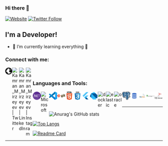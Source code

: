 ### Hi there 👋 

[![Website](https://img.shields.io/website?label=Kamran_Mirzeyev&style=for-the-badge&url=https%3A%2F%2Fhttps://github.com/k4ndev)](https://github.com/k4ndev)
[![Twitter Follow](https://img.shields.io/twitter/follow/Kamran_Mirzeyev?color=1DA1F2&logo=twitter&style=for-the-badge)](https://twitter.com/intent/follow?original_referer=https%3A%2F%2Fgithub.com%2FKamran_Mirzeyev&screen_name=Kamran_Mirzeyev)

## I'm a  Developer!


- 🌱 I’m currently learning everything 🤣


### Connect with me:

[<img align="left" alt="" width="22px" src="https://raw.githubusercontent.com/iconic/open-iconic/master/svg/globe.svg" />][website]
[<img align="left" alt="Kamran_Mirzeyev | Twitter" width="22px" src="https://cdn2.iconfinder.com/data/icons/social-media-2285/512/1_Twitter3_colored_svg-1024.png" />][twitter]
[<img align="left" alt="Kamran_Mirzeyev | LinkedIn" width="22px" src="https://cdn2.iconfinder.com/data/icons/social-media-2285/512/1_Linkedin_unofficial_colored_svg-1024.png" />][linkedin]
[<img align="left" alt="Kamran_Mirzeyev | Instagram" width="22px" src="https://cdn2.iconfinder.com/data/icons/social-media-2285/512/1_Instagram_colored_svg_1-1024.png" />][instagram]

<br />

### Languages and Tools:
[<img align="left" alt=".net" width="26px" src="https://raw.githubusercontent.com/github/explore/93d8a67084f94b2a444e510199a6e7622e5b09a3/topics/dotnet/dotnet.png" />][website]
[<img align="left" alt="Microsoft" width="26px" src="https://avatars.githubusercontent.com/u/6154722?s=200&v=4" />][website]
[<img align="left" alt="Visual Studio Code" width="26px" src="https://raw.githubusercontent.com/github/explore/80688e429a7d4ef2fca1e82350fe8e3517d3494d/topics/visual-studio-code/visual-studio-code.png" />][website]
[<img align="left" alt="git" width="26px" src="https://raw.githubusercontent.com/github/explore/80688e429a7d4ef2fca1e82350fe8e3517d3494d/topics/git/git.png" />][website]
[<img align="left" alt="HTML5" width="26px" src="https://raw.githubusercontent.com/github/explore/80688e429a7d4ef2fca1e82350fe8e3517d3494d/topics/html/html.png" />][website]
[<img align="left" alt="css3" width="26px" src="https://raw.githubusercontent.com/github/explore/80688e429a7d4ef2fca1e82350fe8e3517d3494d/topics/css/css.png" />][website]
[<img align="left" alt="flutter" width="26px" src="https://raw.githubusercontent.com/github/explore/cebd63002168a05a6a642f309227eefeccd92950/topics/flutter/flutter.png" />][website]
[<img align="left" alt="dart" width="26px" src="https://raw.githubusercontent.com/github/explore/80688e429a7d4ef2fca1e82350fe8e3517d3494d/topics/dart/dart.png" />][website]
[<img align="left" alt="docker" width="26px" src="https://avatars.githubusercontent.com/u/5429470?s=200&v=4" />][website]
[<img align="left" alt="elastic" width="26px" src="https://avatars.githubusercontent.com/u/6764390?s=200&v=4" />][website]
[<img align="left" alt="oracle" width="26px" src="https://avatars.githubusercontent.com/u/4430336?s=200&v=4" />][website]
[<img align="left" alt="postgresql" width="26px" src="https://raw.githubusercontent.com/github/explore/80688e429a7d4ef2fca1e82350fe8e3517d3494d/topics/postgresql/postgresql.png" />][website]
[<img align="left" alt="SQL" width="26px" src="https://raw.githubusercontent.com/github/explore/80688e429a7d4ef2fca1e82350fe8e3517d3494d/topics/sql/sql.png" />][website]
[<img align="left" alt="MySQL" width="26px" src="https://raw.githubusercontent.com/github/explore/80688e429a7d4ef2fca1e82350fe8e3517d3494d/topics/mysql/mysql.png" />][website]
[<img align="left" alt="MongoDB" width="26px" src="https://raw.githubusercontent.com/github/explore/80688e429a7d4ef2fca1e82350fe8e3517d3494d/topics/mongodb/mongodb.png" />][website]
[<img align="left" alt="MSSQL" width="26px" src="https://raw.githubusercontent.com/github/explore/96943574ba0c0340ba6ea1e6f768e9abe43e34e1/topics/sql-server/sql-server.png" />][website]


<br />
<br />

---


![Anurag's GitHub stats](https://github-readme-stats.vercel.app/api?username=k4ndev&show_icons=true&theme=prussian )

[![Top Langs](https://github-readme-stats.vercel.app/api/top-langs/?username=k4ndev)](https://github.com/k4ndev/k4ndev)


[![Readme Card](https://github-readme-stats.vercel.app/api/pin/?username=k4ndev&repo=microservice.net5)](https://github.com/k4ndev/microservice.net5)


---

[website]: https://github.com/k4ndev
[twitter]: https://twitter.com/Kamran_Mirzeyev
[youtube]: https://youtube.com/
[instagram]: https://instagram.com/mirzeyevkamran
[linkedin]: https://linkedin.com//in/kamran-mirzayev-796512a0/
[webdevplaylist]: https://www.youtube.com/


